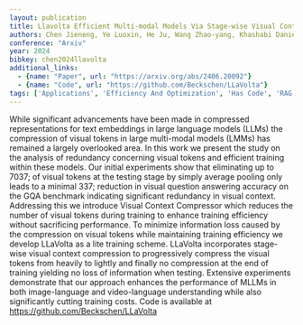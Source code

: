 ```yaml
---
layout: publication
title: Llavolta Efficient Multi-modal Models Via Stage-wise Visual Context Compression
authors: Chen Jieneng, Ye Luoxin, He Ju, Wang Zhao-yang, Khashabi Daniel, Yuille Alan
conference: "Arxiv"
year: 2024
bibkey: chen2024llavolta
additional_links:
  - {name: "Paper", url: "https://arxiv.org/abs/2406.20092"}
  - {name: "Code", url: "https://github.com/Beckschen/LLaVolta"}
tags: ['Applications', 'Efficiency And Optimization', 'Has Code', 'RAG', 'Reinforcement Learning', 'Training Techniques']
---
```

While significant advancements have been made in compressed representations for text embeddings in large language models (LLMs) the compression of visual tokens in large multi-modal models (LMMs) has remained a largely overlooked area. In this work we present the study on the analysis of redundancy concerning visual tokens and efficient training within these models. Our initial experiments show that eliminating up to 7037; of visual tokens at the testing stage by simply average pooling only leads to a minimal 337; reduction in visual question answering accuracy on the GQA benchmark indicating significant redundancy in visual context. Addressing this we introduce Visual Context Compressor which reduces the number of visual tokens during training to enhance training efficiency without sacrificing performance. To minimize information loss caused by the compression on visual tokens while maintaining training efficiency we develop LLaVolta as a lite training scheme. LLaVolta incorporates stage-wise visual context compression to progressively compress the visual tokens from heavily to lightly and finally no compression at the end of training yielding no loss of information when testing. Extensive experiments demonstrate that our approach enhances the performance of MLLMs in both image-language and video-language understanding while also significantly cutting training costs. Code is available at https://github.com/Beckschen/LLaVolta
